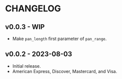 # CHANGELOG

## v0.0.3 - WIP
- Make `pan_length` first parameter of `pan_range`.

## v0.0.2 - 2023-08-03
- Initial release.
- American Express, Discover, Mastercard, and Visa.

